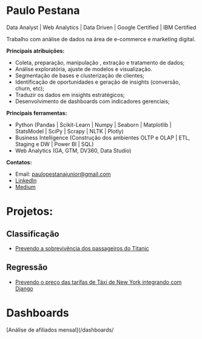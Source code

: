 # Paulo Pestana
Data Analyst | Web Analytics | Data Driven | Google Certified | IBM Certified

Trabalho com análise de dados na área de e-commerce e marketing digital.

**Principais atribuições:**

- Coleta, preparação, manipulação , extração e tratamento de dados;
- Análise exploratória, ajuste de modelos e visualização.
- Segmentação de bases e clusterização de clientes;
- Identificação de oportunidades e geração de insights (conversão, churn, etc);
- Traduzir os dados em insights estratégicos;
- Desenvolvimento de dashboards com indicadores gerenciais;

**Principais ferramentas:**

- Python (Pandas | Scikit-Learn | Numpy | Seaborn | Matplotlib | StatsModel | SciPy | Scrapy | NLTK | Plotly)
- Business Intelligence (Construção dos ambientes OLTP e OLAP | ETL, Staging e DW | Power BI | SQL)
- Web Analytics (GA, GTM, DV360, Data Studio)

**Contatos:**

- Email: paulopestanajunior@gmail.com
- [LinkedIn](https://www.linkedin.com/in/paulopestanajunior/)
- [Medium](https://paulopestanajunior.medium.com/)

# Projetos:

## Classificação
- [Prevendo a sobrevivência dos passageiros do Titanic](/titanic)

## Regressão
- [Prevendo o preço das tarifas de Táxi de New York integrando com Django](/newyork)

# Dashboards

[Análise de afiliados mensal](/dashboards/

